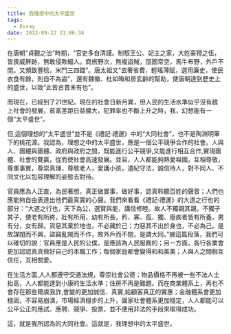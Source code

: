 ```yaml
---
title: 我理想中的太平盛世
tags:
  - Essay
date: 2012-09-22 21:06:34
---
```

在唐朝"貞觀之治"時期，"官吏多自清謹。制馭王公、妃主之家，大姓豪猾之伍，皆畏威屏跡，無敢侵欺細人。商旅野次，無複盜賊，囹圄常空，馬牛布野，外戶不閉。又頻致豐稔，米鬥三四錢"。唐太祖又"去奢省費，輕瑤薄賦，選用廉史，使民衣食有餘，則自不為盜"，還有魏徽、杜如晦和房玄齡的幫助，使唐朝達到歷史上的盛世，以致“此皆古昔未有也”。
<!--more-->
而現在，已經到了21世紀。現在的社會日新月異，但人民的生活水準似乎沒有趕上社會的發展，貧富差距日益擴大，犯罪率也不斷上升之時，我，幻想能有一個“太平盛世”。

但,這個理想的“太平盛世”並不是《禮記·禮運》中的“大同社會”，也不是陶淵明筆下的桃花源。我認為，理想之中的太平盛世，應是一個公平競爭合作的社會。人與人、團體與團體、政府與政府之間，既能進行公平競爭,又能進行相互合作,實現團體、社會的雙贏，從而使社會高速發展。並且，人人都能夠熱愛祖國，互相尊敬，尊重事實，尊崇真理，尊敬老人，愛護小孩，遵紀守法，誠信待人，對不同人、不同文化以包容理解的姿態去對待。

官員應為人正直，為民著想，真正做實事，做好事，認真聆聽百姓的聲音；人們也應能夠自由表達出他們最真實的心聲。我們來看看《禮記·禮運》的大道之行也的部分：“大道之行也，天下為公，選賢與能，講信修睦。故人不獨親其親，不獨子其子，使老有所終，壯有所用，幼有所長，矜、寡、孤、獨、廢疾者皆有所養，男有分，女有歸。貨惡其棄於地也，不必藏於己；力惡其不出於身也，不必為己。是故謀閉而不興，盜竊亂賊而不作，故外戶而不閉，是謂大同。”據這篇段落，我們可以確切的說：官員應是人民的公僕，是應該為人民服務的；另一方面，各行各業會更加認認真真做好自己的本職工作；每個家庭都會變得和和美美；人與人之間相互信任，互相關愛。

在生活方面,人人都遵守交通法規，尊崇社會公德；物品價格不再被一些不法人士抬高，人人都能達到小康的生活水準；住房不再是難題。而在商業體系上，再也不會存在那些爾虞我詐,會變的更加誠信、真實,給顧客真正的實惠；金融體系會更加穩固，不容易崩潰，市場經濟穩步的上升，國家社會體系更加穩定，人人都能可以公平公正的應試、應聘、競爭、投票，並不使用非法的手段來取得成功。

這，就是我所認為的大同社會。這就是，我理想中的太平盛世。
